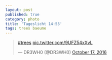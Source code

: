 ```yaml
---
layout: post
published: true
category: photo
title: 'Tageslicht 14:55'
tags: trees baeume
---
```

<blockquote class="twitter-tweet"><p lang="und" dir="ltr"><a href="https://twitter.com/hashtag/trees?src=hash">#trees</a> <a href="https://t.co/9UFZ54xXvL">pic.twitter.com/9UFZ54xXvL</a></p>&mdash; DR3WH0 (@DR3WH0) <a href="https://twitter.com/DR3WH0/status/788106274512605186">October 17, 2016</a></blockquote>
<script async src="//platform.twitter.com/widgets.js" charset="utf-8"></script>